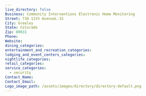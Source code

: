 ```yaml
---
live_directory: false
Business: Community Interventions Electronic Home Monitoring
Street: 710 11th AvenueL-15
City: Greeley
State: Colorado
Zip: 80631
Phone:
Website:
dining_categories:
entertainment_and_recreation_categories:
lodging_and_event_centers_categories:
nightlife_categories:
retail_categories:
service_categories:
  - security
Contact_Name:
Contact_Email:
Logo_image_path: /assets/images/directory/directory-default.png
---
```


